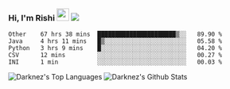 ### Hi, I'm Rishi <img src="https://media.giphy.com/media/hvRJCLFzcasrR4ia7z/giphy.gif" width="25px" />  <img src="https://img.shields.io/badge/Data Scienctist-Python-blue?style=flat-square" />
<!--START_SECTION:waka-->
```text
Other    67 hrs 38 mins  ██████████████████████▒░░   89.90 % 
Java     4 hrs 11 mins   █▒░░░░░░░░░░░░░░░░░░░░░░░   05.58 % 
Python   3 hrs 9 mins    █░░░░░░░░░░░░░░░░░░░░░░░░   04.20 % 
CSV      12 mins         ░░░░░░░░░░░░░░░░░░░░░░░░░   00.27 % 
INI      1 min           ░░░░░░░░░░░░░░░░░░░░░░░░░   00.03 % 
```
<!--END_SECTION:waka-->
<p>
<img alt="Darknez's Top Languages" src="https://github-readme-stats.vercel.app/api/top-langs/?username=Darknez07&langs_count=5&theme=tokyonight" />
<img alt="Darknez's Github Stats" src="https://github-readme-stats.vercel.app/api?username=Darknez07&show_icons=true&count_private=true&theme=dark" />
</p>
